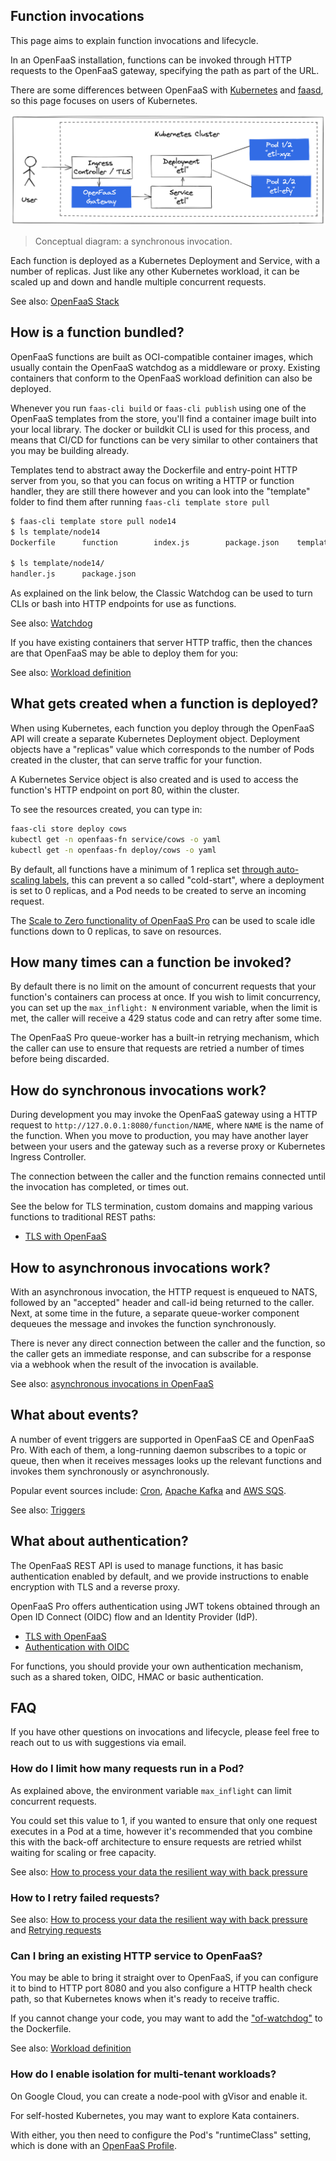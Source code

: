## Function invocations

This page aims to explain function invocations and lifecycle.

In an OpenFaaS installation, functions can be invoked through HTTP requests to the OpenFaaS gateway, specifying the path as part of the URL.

There are some differences between OpenFaaS with [Kubernetes](/docs/deployment/kubernetes.md) and [faasd](/docs/deployment/faasd.md), so this page focuses on users of Kubernetes.

![Conceptual diagram: a synchronous invocation](/docs/images/invoke.png)
> Conceptual diagram: a synchronous invocation.

Each function is deployed as a Kubernetes Deployment and Service, with a number of replicas. Just like any other Kubernetes workload, it can be scaled up and down and handle multiple concurrent requests.

See also: [OpenFaaS Stack](/docs/architecture/stack.md)

## How is a function bundled?

OpenFaaS functions are built as OCI-compatible container images, which usually contain the OpenFaaS watchdog as a middleware or proxy. Existing containers that conform to the OpenFaaS workload definition can also be deployed.

Whenever you run `faas-cli build` or `faas-cli publish` using one of the OpenFaaS templates from the store, you'll find a container image built into your local library. The docker or buildkit CLI is used for this process, and means that CI/CD for functions can be very similar to other containers that you may be building already.

Templates tend to abstract away the Dockerfile and entry-point HTTP server from you, so that you can focus on writing a HTTP or function handler, they are still there however and you can look into the "template" folder to find them after running `faas-cli template store pull`

```bash
$ faas-cli template store pull node14
$ ls template/node14
Dockerfile      function        index.js        package.json    template.yml

$ ls template/node14/
handler.js      package.json
```

As explained on the link below, the Classic Watchdog can be used to turn CLIs or bash into HTTP endpoints for use as functions.

See also: [Watchdog](/docs/architecture/watchdog.md)

If you have existing containers that server HTTP traffic, then the chances are that OpenFaaS may be able to deploy them for you:

See also: [Workload definition](/docs/reference/workloads.md)

## What gets created when a function is deployed?

When using Kubernetes, each function you deploy through the OpenFaaS API will create a separate Kubernetes Deployment object. Deployment objects have a "replicas" value which corresponds to the number of Pods created in the cluster, that can serve traffic for your function.

A Kubernetes Service object is also created and is used to access the function's HTTP endpoint on port 80, within the cluster.

To see the resources created, you can type in:

```bash
faas-cli store deploy cows
kubectl get -n openfaas-fn service/cows -o yaml
kubectl get -n openfaas-fn deploy/cows -o yaml
```

By default, all functions have a minimum of 1 replica set [through auto-scaling labels](/docs/architecture/autoscaling.md), this can prevent a so called "cold-start", where a deployment is set to 0 replicas, and a Pod needs to be created to serve an incoming request.

The [Scale to Zero functionality of OpenFaaS Pro](/docs/openfaas-pro/scale-to-zero.md) can be used to scale idle functions down to 0 replicas, to save on resources.

## How many times can a function be invoked?

By default there is no limit on the amount of concurrent requests that your function's containers can process at once. If you wish to limit concurrency, you can set up the `max_inflight: N` environment variable, when the limit is met, the caller will receive a 429 status code and can retry after some time.

The OpenFaaS Pro queue-worker has a built-in retrying mechanism, which the caller can use to ensure that requests are retried a number of times before being discarded.

## How do synchronous invocations work?

During development you may invoke the OpenFaaS gateway using a HTTP request to `http://127.0.0.1:8080/function/NAME`, where `NAME` is the name of the function. When you move to production, you may have another layer between your users and the gateway such as a reverse proxy or Kubernetes Ingress Controller.

The connection between the caller and the function remains connected until the invocation has completed, or times out.

See the below for TLS termination, custom domains and mapping various functions to traditional REST paths:

* [TLS with OpenFaaS](/docs/reference/ssl/kubernetes-with-cert-manager.md)

## How to asynchronous invocations work?

With an asynchronous invocation, the HTTP request is enqueued to NATS, followed by an "accepted" header and call-id being returned to the caller. Next, at some time in the future, a separate queue-worker component dequeues the message and invokes the function synchronously.

There is never any direct connection between the caller and the function, so the caller gets an immediate response, and can subscribe for a response via a webhook when the result of the invocation is available.

See also: [asynchronous invocations in OpenFaaS](/docs/reference/async.md)

## What about events?

A number of event triggers are supported in OpenFaaS CE and OpenFaaS Pro. With each of them, a long-running daemon subscribes to a topic or queue, then when it receives messages looks up the relevant functions and invokes them synchronously or asynchronously.

Popular event sources include: [Cron](/docs/reference/cron.md), [Apache Kafka](/docs/openfaas-pro/kafka-events.md) and [AWS SQS](/docs/openfaas-pro/sqs-events.md).

See also: [Triggers](/docs/reference/triggers.md)

## What about authentication?

The OpenFaaS REST API is used to manage functions, it has basic authentication enabled by default, and we provide instructions to enable encryption with TLS and a reverse proxy.

OpenFaaS Pro offers authentication using JWT tokens obtained through an Open ID Connect (OIDC) flow and an Identity Provider (IdP).

* [TLS with OpenFaaS](/docs/reference/ssl/kubernetes-with-cert-manager.md)
* [Authentication with OIDC](/docs/openfaas-pro/sso.md)

For functions, you should provide your own authentication mechanism, such as a shared token, OIDC, HMAC or basic authentication.

## FAQ

If you have other questions on invocations and lifecycle, please feel free to reach out to us with suggestions via email.

### How do I limit how many requests run in a Pod?

As explained above, the environment variable `max_inflight` can limit concurrent requests.

You could set this value to 1, if you wanted to ensure that only one request executes in a Pod at a time, however it's recommended that you combine this with the back-off architecture to ensure requests are retried whilst waiting for scaling or free capacity.

See also: [How to process your data the resilient way with back pressure](https://www.openfaas.com/blog/limits-and-backpressure/)

### How to I retry failed requests?

See also: [How to process your data the resilient way with back pressure](https://www.openfaas.com/blog/limits-and-backpressure/) and [Retrying requests](/docs/openfaas-pro/retries.md)

### Can I bring an existing HTTP service to OpenFaaS?

You may be able to bring it straight over to OpenFaaS, if you can configure it to bind to HTTP port 8080 and you also configure a HTTP health check path, so that Kubernetes knows when it's ready to receive traffic.

If you cannot change your code, you may want to add the ["of-watchdog"](/docs/architecture/watchdog.md) to the Dockerfile.

See also: [Workload definition](/docs/reference/workloads.md)

### How do I enable isolation for multi-tenant workloads?

On Google Cloud, you can create a node-pool with gVisor and enable it.

For self-hosted Kubernetes, you may want to explore Kata containers.

With either, you then need to configure the Pod's "runtimeClass" setting, which is done with an [OpenFaaS Profile](/docs/reference/profiles.md).
